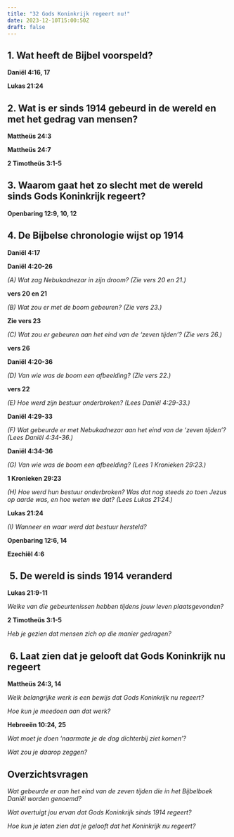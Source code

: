 ```yaml
---
title: "32 Gods Koninkrijk regeert nu!"
date: 2023-12-10T15:00:50Z
draft: false
---
```


## 1. Wat heeft de Bijbel voorspeld?

**Daniël 4:16, 17**

**Lukas 21:24**

## 2. Wat is er sinds 1914 gebeurd in de wereld en met het gedrag van mensen?

**Mattheüs 24:3**

**Mattheüs 24:7**

**2 Timotheüs 3:1-5**

## 3. Waarom gaat het zo slecht met de wereld sinds Gods Koninkrijk regeert?

**Openbaring 12:9, 10, 12**

## 4. De Bijbelse chronologie wijst op 1914

**Daniël 4:17**

**Daniël 4:20-26**

_(A) Wat zag Nebukadnezar in zijn droom? (Zie vers 20 en 21.)_

**vers 20 en 21**

_(B) Wat zou er met de boom gebeuren? (Zie vers 23.)_

**Zie vers 23**

_(C) Wat zou er gebeuren aan het eind van de ‘zeven tijden’? (Zie vers 26.)_

**vers 26**

**Daniël 4:20-36**

_(D) Van wie was de boom een afbeelding? (Zie vers 22.)_

**vers 22**

_(E) Hoe werd zijn bestuur onderbroken? (Lees Daniël 4:29-33.)_

**Daniël 4:29-33**

_(F) Wat gebeurde er met Nebukadnezar aan het eind van de ‘zeven tijden’? (Lees Daniël 4:34-36.)_

**Daniël 4:34-36**

_(G) Van wie was de boom een afbeelding? (Lees 1 Kronieken 29:23.)_

**1 Kronieken 29:23**

_(H) Hoe werd hun bestuur onderbroken? Was dat nog steeds zo toen Jezus op aarde was, en hoe weten we dat? (Lees Lukas 21:24.)_

**Lukas 21:24**

_(I) Wanneer en waar werd dat bestuur hersteld?_

**Openbaring 12:6, 14**

**Ezechiël 4:6**

##  5. De wereld is sinds 1914 veranderd

**Lukas 21:9-11**

_Welke van die gebeurtenissen hebben tijdens jouw leven plaatsgevonden?_

**2 Timotheüs 3:1-5**

_Heb je gezien dat mensen zich op die manier gedragen?_

##  6. Laat zien dat je gelooft dat Gods Koninkrijk nu regeert

**Mattheüs 24:3, 14**

_Welk belangrijke werk is een bewijs dat Gods Koninkrijk nu regeert?_

_Hoe kun je meedoen aan dat werk?_

**Hebreeën 10:24, 25**

_Wat moet je doen ‘naarmate je de dag dichterbij ziet komen’?_

_Wat zou je daarop zeggen?_

## Overzichtsvragen

_Wat gebeurde er aan het eind van de zeven tijden die in het Bijbelboek Daniël worden genoemd?_

_Wat overtuigt jou ervan dat Gods Koninkrijk sinds 1914 regeert?_

_Hoe kun je laten zien dat je gelooft dat het Koninkrijk nu regeert?_
